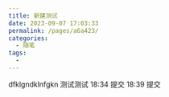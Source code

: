 ```yaml
---
title: 新建测试
date: 2023-09-07 17:03:33
permalink: /pages/a6a423/
categories:
  - 随笔
tags:
  -
---
```


dfklgndklnfgkn
测试测试 18:34 提交
18:39 提交
